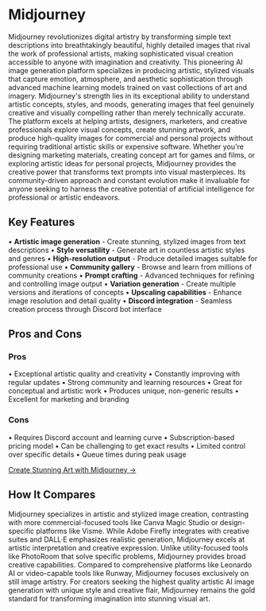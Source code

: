 # Midjourney

Midjourney revolutionizes digital artistry by transforming simple text descriptions into breathtakingly beautiful, highly detailed images that rival the work of professional artists, making sophisticated visual creation accessible to anyone with imagination and creativity. This pioneering AI image generation platform specializes in producing artistic, stylized visuals that capture emotion, atmosphere, and aesthetic sophistication through advanced machine learning models trained on vast collections of art and imagery. Midjourney's strength lies in its exceptional ability to understand artistic concepts, styles, and moods, generating images that feel genuinely creative and visually compelling rather than merely technically accurate. The platform excels at helping artists, designers, marketers, and creative professionals explore visual concepts, create stunning artwork, and produce high-quality images for commercial and personal projects without requiring traditional artistic skills or expensive software. Whether you're designing marketing materials, creating concept art for games and films, or exploring artistic ideas for personal projects, Midjourney provides the creative power that transforms text prompts into visual masterpieces. Its community-driven approach and constant evolution make it invaluable for anyone seeking to harness the creative potential of artificial intelligence for professional or artistic endeavors.

## Key Features

• **Artistic image generation** - Create stunning, stylized images from text descriptions
• **Style versatility** - Generate art in countless artistic styles and genres
• **High-resolution output** - Produce detailed images suitable for professional use
• **Community gallery** - Browse and learn from millions of community creations
• **Prompt crafting** - Advanced techniques for refining and controlling image output
• **Variation generation** - Create multiple versions and iterations of concepts
• **Upscaling capabilities** - Enhance image resolution and detail quality
• **Discord integration** - Seamless creation process through Discord bot interface

## Pros and Cons

### Pros
• Exceptional artistic quality and creativity
• Constantly improving with regular updates
• Strong community and learning resources
• Great for conceptual and artistic work
• Produces unique, non-generic results
• Excellent for marketing and branding

### Cons
• Requires Discord account and learning curve
• Subscription-based pricing model
• Can be challenging to get exact results
• Limited control over specific details
• Queue times during peak usage

[Create Stunning Art with Midjourney →](https://www.midjourney.com)

## How It Compares

Midjourney specializes in artistic and stylized image creation, contrasting with more commercial-focused tools like Canva Magic Studio or design-specific platforms like Visme. While Adobe Firefly integrates with creative suites and DALL·E emphasizes realistic generation, Midjourney excels at artistic interpretation and creative expression. Unlike utility-focused tools like PhotoRoom that solve specific problems, Midjourney provides broad creative capabilities. Compared to comprehensive platforms like Leonardo AI or video-capable tools like Runway, Midjourney focuses exclusively on still image artistry. For creators seeking the highest quality artistic AI image generation with unique style and creative flair, Midjourney remains the gold standard for transforming imagination into stunning visual art.